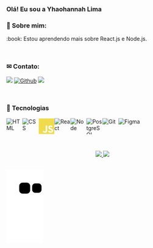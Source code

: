 ### Olá! Eu sou a Yhaohannah Lima 

<h3>🌈 Sobre mim: </h3>


<p> :book: Estou aprendendo mais sobre React.js e Node.js. </p>

<br/>
  
<h3>✉ Contato:</h3>
<p>
<a href="https://www.linkedin.com/in/yhaohannah-lima-954690216/" target="_blank"><img src="https://img.shields.io/badge/LinkedIn-0077B5?style=for-the-badge&logo=linkedin&logoColor=white" target="_blank"></a> 
<a href="https://github.com/pam18" target="_blank"><img alt="Github" src="https://img.shields.io/badge/GitHub-%2312100E.svg?&style=for-the-badge&logo=Github&logoColor=white" /></a>
<a href="mailto:yha.lima@outlook.com"><img src="https://img.shields.io/badge/Microsoft_Outlook-0078D4?style=for-the-badge&logo=microsoft-outlook&logoColor=white" /></a>
</p>

<br/>
  
<h3>🔨 Tecnologias</h3>  
<div style="display: inline_block">
  <img align="left" alt="HTML" height="42px" width="42px" src="https://cdn.jsdelivr.net/gh/devicons/devicon/icons/html5/html5-plain-wordmark.svg">
  <img align="left" alt="CSS" height="42px" width="42px" src="https://cdn.jsdelivr.net/gh/devicons/devicon/icons/css3/css3-plain-wordmark.svg">  
  <img align="left" alt="Js" height="42px" width="42px" src="https://raw.githubusercontent.com/devicons/devicon/master/icons/javascript/javascript-plain.svg">
  <img align="left" alt="React" height="42px" width="42px" src="https://cdn.jsdelivr.net/gh/devicons/devicon/icons/react/react-original-wordmark.svg">
  <img align="left" alt="Node" height="42px" width="42px" src="https://cdn.jsdelivr.net/gh/devicons/devicon/icons/nodejs/nodejs-plain-wordmark.svg"/>
  <img align="left" alt="PostgreSQL" height="42px" width="42px" src="https://cdn.jsdelivr.net/gh/devicons/devicon/icons/postgresql/postgresql-plain-wordmark.svg"/>
  <img align="left" alt="Git" height="42px" width="42px" src="https://raw.githubusercontent.com/rahul-jha98/github_readme_icons/main/language_and_tools/square/git-scm/git-scm.svg"/>
  <img alt="Figma" height="42px" width="42px" src="https://raw.githubusercontent.com/rahul-jha98/github_readme_icons/main/language_and_tools/square/figma/figma.svg"/>
</div>
<br/>
<br/>
<br/>
<br/>


<div align="center">
  <a href="https://github.com/pam18">
  <img height="150em" src="https://github-readme-stats.vercel.app/api?username=Pam18&show_icons=true&theme=radical&include_all_commits=true&count_private=true"/>
  <img height="150em" src="https://github-readme-stats.vercel.app/api/top-langs/?username=Pam18&layout=compact&langs_count=7&theme=radical"/>
</div>
  
<br/>

![Snake animation](https://github.com/Pam18/Pam18/blob/output/github-contribution-grid-snake.svg)
</div>


 
